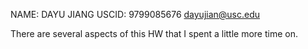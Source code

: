 NAME: DAYU JIANG
USCID: 9799085676
dayujian@usc.edu

There are several aspects of this HW that I spent a little more time on. 